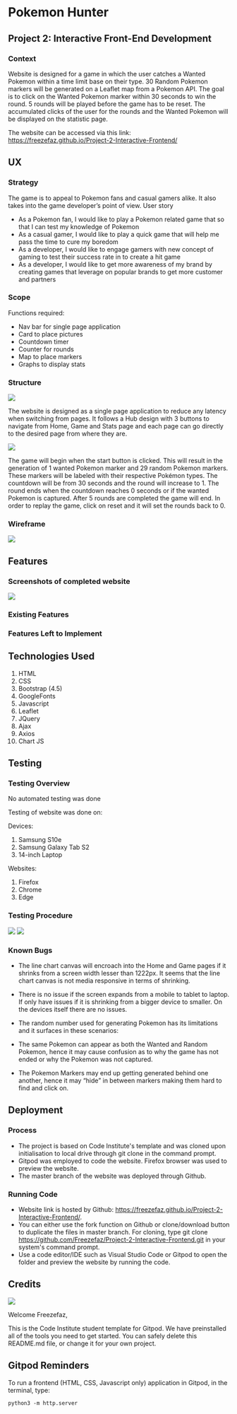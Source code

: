 # Pokemon Hunter

## Project 2: Interactive Front-End Development 

### Context
Website is designed for a game in which the user catches a Wanted Pokemon within a time limit base on their type. 30 Random Pokemon markers will be generated on a Leaflet map from a Pokemon API. The goal is to click on the Wanted Pokemon marker within 30 seconds to win the round. 5 rounds will be played before the game has to be reset. The accumulated clicks of the user for the rounds and the Wanted Pokemon will be displayed on the statistic page. 

The website can be accessed  via this link: https://freezefaz.github.io/Project-2-Interactive-Frontend/

## UX

### Strategy
The game is to appeal to Pokemon fans and casual gamers alike. It also takes into the game developer’s point of view.
User story 
- As a Pokemon fan, I would like to play a Pokemon related game that so that I can test my knowledge of Pokemon
- As a casual gamer, I would like to play a quick game that will help me pass the time to cure my boredom
- As a developer, I would like to engage gamers with new concept of gaming to test their success rate in to create a hit game
- As a developer, I would like to get more awareness of my brand by creating games that leverage on popular brands to get more customer and partners

### Scope
Functions required:
-	Nav bar for single page application
-	Card to place pictures
-	Countdown timer
-	Counter for rounds
-	Map to place markers
-	Graphs to display stats

### Structure
![](readme-image/website-design.JPG)

The website is designed as a single page application to reduce any latency when switching from pages. It follows a Hub design with 3 buttons to navigate from Home, Game and Stats page and each page can go directly to the desired page from where they are.

![](readme-image/gameplay1.jpg)

The game will begin when the start button is clicked. This will result in the generation of 1 wanted Pokemon marker and 29 random Pokemon markers. These markers will be labeled with their respective Pokémon types. The countdown will be from 30 seconds and the round will increase to 1.
The round ends when the countdown reaches 0 seconds or if the wanted Pokemon is captured. After 5 rounds are completed the game will end. In order to replay the game, click on reset and it will set the rounds back to 0.

### Wireframe
![](readme-image/wireframe.JPG)

## Features
### Screenshots of completed website
![](readme-image/screenshot.jpg)

### Existing Features

### Features Left to Implement

## Technologies Used
1. HTML
2. CSS
3. Bootstrap (4.5)
4. GoogleFonts
5. Javascript
6. Leaflet
7. JQuery
8. Ajax
9. Axios
10. Chart JS

## Testing

### Testing Overview
No automated testing was done

Testing of website was done on:

Devices:
1. Samsung S10e
2. Samsung Galaxy Tab S2
3. 14-inch Laptop

Websites:
1. Firefox
2. Chrome
3. Edge

### Testing Procedure
![](readme-image/testing-procedure-pg-1.JPG)
![](readme-image/testing-procedure-pg-2.JPG)

### Known Bugs
- The line chart canvas will encroach into the Home and Game pages if it shrinks from a screen width lesser than 1222px. It seems that the line chart canvas is not media responsive in terms of shrinking.
- There is no issue if the screen expands from a mobile to tablet to laptop. If only have issues if it is shrinking from a bigger device to smaller. On the devices itself there are no issues.

- The random number used for generating Pokemon has its limitations and it surfaces in these scenarios:
- The same Pokemon can appear as both the Wanted and Random Pokemon, hence it may cause confusion as to why the game has not ended or why the Pokemon was not captured.
- The Pokemon Markers may end up getting generated behind one another, hence it may “hide” in between markers making them hard to find and click on.

## Deployment

### Process
- The project is based on Code Institute's template and was cloned upon initialisation to local drive through git clone in the command prompt.
- Gitpod was employed to code the website. Firefox browser was used to preview the website.
- The master branch of the website was deployed through Github.

### Running Code
- Website link is hosted by Github: https://freezefaz.github.io/Project-2-Interactive-Frontend/.
- You can either use the fork function on Github or clone/download button to duplicate the files in master branch. For cloning, type git clone https://github.com/Freezefaz/Project-2-Interactive-Frontend.git in your system's command prompt.
- Use a code editor/IDE such as Visual Studio Code or Gitpod to open the folder and preview the website by running the code.

## Credits

<img src="https://codeinstitute.s3.amazonaws.com/fullstack/ci_logo_small.png" style="margin: 0;">

Welcome Freezefaz,

This is the Code Institute student template for Gitpod. We have preinstalled all of the tools you need to get started. You can safely delete this README.md file, or change it for your own project.

## Gitpod Reminders

To run a frontend (HTML, CSS, Javascript only) application in Gitpod, in the terminal, type:

`python3 -m http.server`


